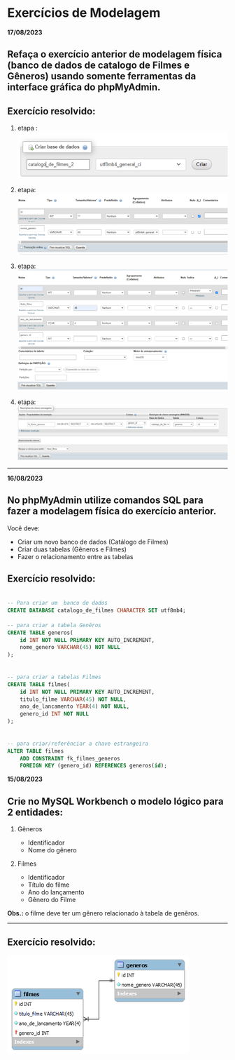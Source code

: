 # Exercícios de Modelagem


**17/08/2023**

## Refaça o exercício anterior de modelagem física (banco de dados de catalogo de Filmes e Gêneros) usando somente ferramentas da interface gráfica do phpMyAdmin.


## Exercício resolvido:

1) etapa : <br>
![criação do banco de dados usando interface grafica](criacao_banco_de_dados.png)

2) etapa:
![criação da tabela genêro usando interface grafica](tabela_genero.png)

3) etapa:
![criação da tabela filmes usando interface grafica](tabela_filmes.png)

4) etapa:
![criação da chave estrangeira usando interface grafica](criacao_chave_estrangeira.png)

---

**16/08/2023**

## No phpMyAdmin utilize comandos SQL para fazer a modelagem física do exercício anterior.

Você deve:

- Criar um novo banco de dados (Catálogo de Filmes)
- Criar duas tabelas (Gêneros e Filmes)
- Fazer o relacionamento entre as tabelas

## Exercício resolvido:

```sql

-- Para criar um  banco de dados
CREATE DATABASE catalogo_de_filmes CHARACTER SET utf8mb4;

-- para criar a tabela Genêros 
CREATE TABLE generos(
    id INT NOT NULL PRiMARY KEY AUTO_INCREMENT,
    nome_genero VARCHAR(45) NOT NULL
); 


-- para criar a tabelas Filmes
CREATE TABLE filmes(
    id INT NOT NULL PRIMARY KEY AUTO_INCREMENT,
    titulo_filme VARCHAR(45) NOT NULL,
    ano_de_lancamento YEAR(4) NOT NULL,
    genero_id INT NOT NULL
);


-- para criar/referênciar a chave estrangeira 
ALTER TABLE filmes
    ADD CONSTRAINT fk_filmes_generos
    FOREIGN KEY (genero_id) REFERENCES generos(id); 


```

**15/08/2023**

## Crie no MySQL Workbench o modelo lógico para 2 entidades:

1) Gêneros
    - Identificador
    - Nome do gênero

2) Filmes
    - Identificador
    - Título do filme
    - Ano do lançamento
    - Gênero do Filme

**Obs.:** o filme deve ter um gênero relacionado à tabela de genêros.

---

## Exercício resolvido:

![Modelagem Filmes e Gêneros](modelo-logico-filmes.png)